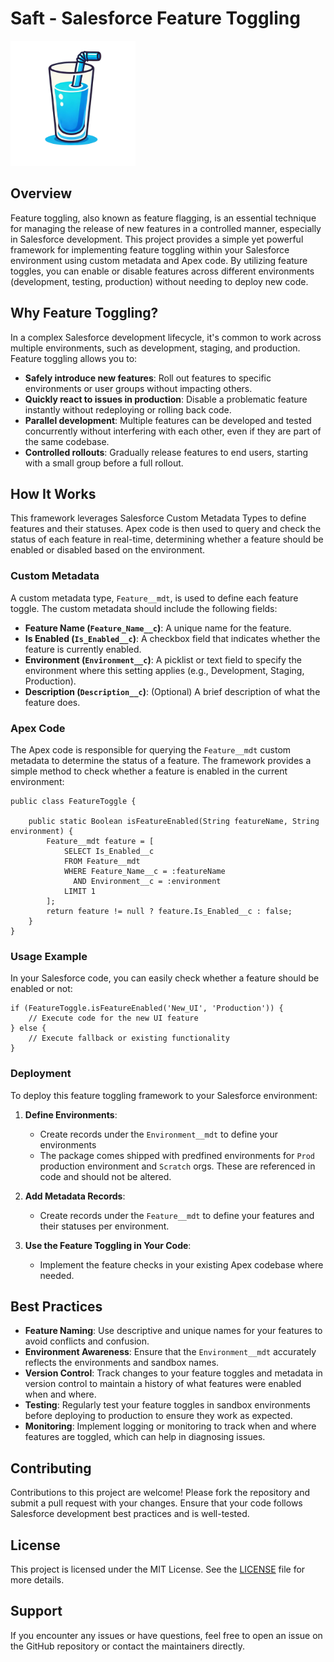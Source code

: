 # Saft - Salesforce Feature Toggling 

<img src=".images/saft-logo.png" alt="saft logo" width="200"/>

## Overview

Feature toggling, also known as feature flagging, is an essential technique for managing the release of new features in a controlled manner, especially in Salesforce development. This project provides a simple yet powerful framework for implementing feature toggling within your Salesforce environment using custom metadata and Apex code. By utilizing feature toggles, you can enable or disable features across different environments (development, testing, production) without needing to deploy new code.

## Why Feature Toggling?

In a complex Salesforce development lifecycle, it's common to work across multiple environments, such as development, staging, and production. Feature toggling allows you to:

- **Safely introduce new features**: Roll out features to specific environments or user groups without impacting others.
- **Quickly react to issues in production**: Disable a problematic feature instantly without redeploying or rolling back code.
- **Parallel development**: Multiple features can be developed and tested concurrently without interfering with each other, even if they are part of the same codebase.
- **Controlled rollouts**: Gradually release features to end users, starting with a small group before a full rollout.

## How It Works

This framework leverages Salesforce Custom Metadata Types to define features and their statuses. Apex code is then used to query and check the status of each feature in real-time, determining whether a feature should be enabled or disabled based on the environment.

### Custom Metadata

A custom metadata type, `Feature__mdt`, is used to define each feature toggle. The custom metadata should include the following fields:

- **Feature Name (`Feature_Name__c`)**: A unique name for the feature.
- **Is Enabled (`Is_Enabled__c`)**: A checkbox field that indicates whether the feature is currently enabled.
- **Environment (`Environment__c`)**: A picklist or text field to specify the environment where this setting applies (e.g., Development, Staging, Production).
- **Description (`Description__c`)**: (Optional) A brief description of what the feature does.

### Apex Code

The Apex code is responsible for querying the `Feature__mdt` custom metadata to determine the status of a feature. The framework provides a simple method to check whether a feature is enabled in the current environment:

```apex
public class FeatureToggle {
    
    public static Boolean isFeatureEnabled(String featureName, String environment) {
        Feature__mdt feature = [
            SELECT Is_Enabled__c 
            FROM Feature__mdt 
            WHERE Feature_Name__c = :featureName 
              AND Environment__c = :environment
            LIMIT 1
        ];
        return feature != null ? feature.Is_Enabled__c : false;
    }
}
```

### Usage Example

In your Salesforce code, you can easily check whether a feature should be enabled or not:

```apex
if (FeatureToggle.isFeatureEnabled('New_UI', 'Production')) {
    // Execute code for the new UI feature
} else {
    // Execute fallback or existing functionality
}
```

### Deployment

To deploy this feature toggling framework to your Salesforce environment:

1. **Define Environments**:
   - Create records under the `Environment__mdt` to define your environments
   - The package comes shipped with predfined environments for `Prod` production environment and `Scratch` orgs. These are referenced in code and should not be altered.

2. **Add Metadata Records**:
   - Create records under the `Feature__mdt` to define your features and their statuses per environment.

3. **Use the Feature Toggling in Your Code**:
   - Implement the feature checks in your existing Apex codebase where needed.

## Best Practices

- **Feature Naming**: Use descriptive and unique names for your features to avoid conflicts and confusion.
- **Environment Awareness**: Ensure that the `Environment__mdt` accurately reflects the environments and sandbox names.
- **Version Control**: Track changes to your feature toggles and metadata in version control to maintain a history of what features were enabled when and where.
- **Testing**: Regularly test your feature toggles in sandbox environments before deploying to production to ensure they work as expected.
- **Monitoring**: Implement logging or monitoring to track when and where features are toggled, which can help in diagnosing issues.

## Contributing

Contributions to this project are welcome! Please fork the repository and submit a pull request with your changes. Ensure that your code follows Salesforce development best practices and is well-tested.

## License

This project is licensed under the MIT License. See the [LICENSE](LICENSE) file for more details.

## Support

If you encounter any issues or have questions, feel free to open an issue on the GitHub repository or contact the maintainers directly.